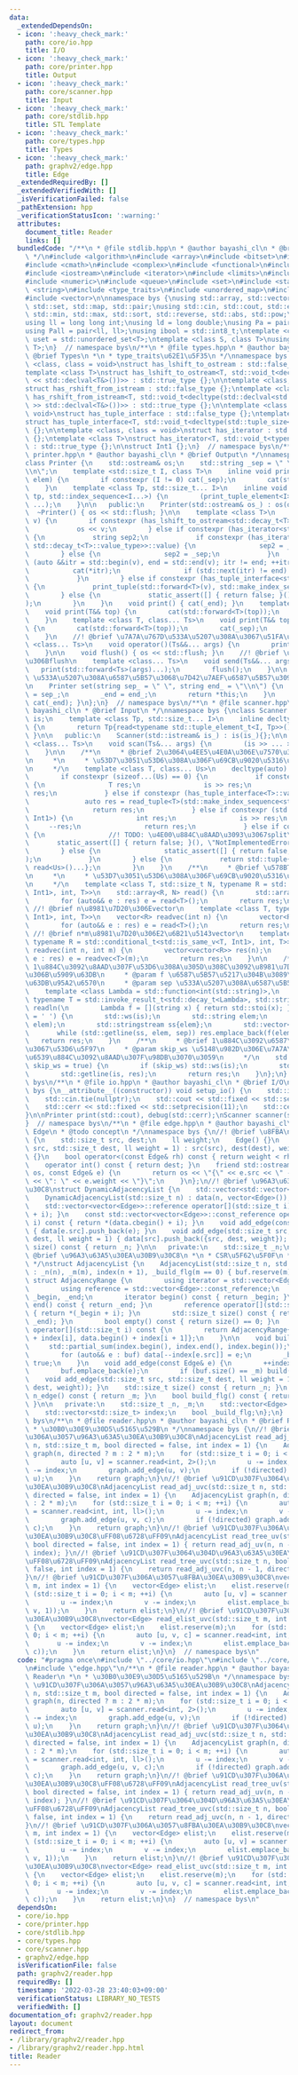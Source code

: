 ```yaml
---
data:
  _extendedDependsOn:
  - icon: ':heavy_check_mark:'
    path: core/io.hpp
    title: I/O
  - icon: ':heavy_check_mark:'
    path: core/printer.hpp
    title: Output
  - icon: ':heavy_check_mark:'
    path: core/scanner.hpp
    title: Input
  - icon: ':heavy_check_mark:'
    path: core/stdlib.hpp
    title: STL Template
  - icon: ':heavy_check_mark:'
    path: core/types.hpp
    title: Types
  - icon: ':heavy_check_mark:'
    path: graphv2/edge.hpp
    title: Edge
  _extendedRequiredBy: []
  _extendedVerifiedWith: []
  _isVerificationFailed: false
  _pathExtension: hpp
  _verificationStatusIcon: ':warning:'
  attributes:
    document_title: Reader
    links: []
  bundledCode: "/**\n * @file stdlib.hpp\n * @author bayashi_cl\n * @brief STL Template\n\
    \ */\n#include <algorithm>\n#include <array>\n#include <bitset>\n#include <cassert>\n\
    #include <cmath>\n#include <complex>\n#include <functional>\n#include <iomanip>\n\
    #include <iostream>\n#include <iterator>\n#include <limits>\n#include <map>\n\
    #include <numeric>\n#include <queue>\n#include <set>\n#include <stack>\n#include\
    \ <string>\n#include <type_traits>\n#include <unordered_map>\n#include <unordered_set>\n\
    #include <vector>\n\nnamespace bys {\nusing std::array, std::vector, std::string,\
    \ std::set, std::map, std::pair;\nusing std::cin, std::cout, std::endl;\nusing\
    \ std::min, std::max, std::sort, std::reverse, std::abs, std::pow;\n\n// alias\n\
    using ll = long long int;\nusing ld = long double;\nusing Pa = pair<int, int>;\n\
    using Pall = pair<ll, ll>;\nusing ibool = std::int8_t;\ntemplate <class T>\nusing\
    \ uset = std::unordered_set<T>;\ntemplate <class S, class T>\nusing umap = std::unordered_map<S,\
    \ T>;\n}  // namespace bys\n/**\n * @file types.hpp\n * @author bayashi_cl\n *\
    \ @brief Types\n *\n * type_traits\u62E1\u5F35\n */\nnamespace bys {\ntemplate\
    \ <class, class = void>\nstruct has_lshift_to_ostream : std::false_type {};\n\
    template <class T>\nstruct has_lshift_to_ostream<T, std::void_t<decltype(std::declval<std::ostream&>()\
    \ << std::declval<T&>())>> : std::true_type {};\n\ntemplate <class, class = void>\n\
    struct has_rshift_from_istream : std::false_type {};\ntemplate <class T>\nstruct\
    \ has_rshift_from_istream<T, std::void_t<decltype(std::declval<std::istream&>()\
    \ >> std::declval<T&>())>> : std::true_type {};\n\ntemplate <class T, class =\
    \ void>\nstruct has_tuple_interface : std::false_type {};\ntemplate <class T>\n\
    struct has_tuple_interface<T, std::void_t<decltype(std::tuple_size<T>())>> : std::true_type\
    \ {};\n\ntemplate <class, class = void>\nstruct has_iterator : std::false_type\
    \ {};\ntemplate <class T>\nstruct has_iterator<T, std::void_t<typename T::iterator>>\
    \ : std::true_type {};\n\nstruct Int1 {};\n}  // namespace bys\n/**\n * @file\
    \ printer.hpp\n * @author bayashi_cl\n * @brief Output\n */\nnamespace bys {\n\
    class Printer {\n    std::ostream& os;\n    std::string _sep = \" \", _end = \"\
    \\n\";\n    template <std::size_t I, class T>\n    inline void print_tuple_element(T&&\
    \ elem) {\n        if constexpr (I != 0) cat(_sep);\n        cat(std::forward<T>(elem));\n\
    \    }\n    template <class Tp, std::size_t... I>\n    inline void print_tuple(Tp&&\
    \ tp, std::index_sequence<I...>) {\n        (print_tuple_element<I>(std::forward<decltype(std::get<I>(tp))>(std::get<I>(tp))),\
    \ ...);\n    }\n\n   public:\n    Printer(std::ostream& os_) : os(os_) {}\n  \
    \  ~Printer() { os << std::flush; }\n\n    template <class T>\n    void cat(T&&\
    \ v) {\n        if constexpr (has_lshift_to_ostream<std::decay_t<T>>::value) {\n\
    \            os << v;\n        } else if constexpr (has_iterator<std::decay_t<T>>::value)\
    \ {\n            string sep2;\n            if constexpr (has_iterator<std::decay_t<typename\
    \ std::decay_t<T>::value_type>>::value) {\n                sep2 = _end;\n    \
    \        } else {\n                sep2 = _sep;\n            }\n            for\
    \ (auto &&itr = std::begin(v), end = std::end(v); itr != end; ++itr) {\n     \
    \           cat(*itr);\n                if (std::next(itr) != end) cat(sep2);\n\
    \            }\n        } else if constexpr (has_tuple_interface<std::decay_t<T>>::value)\
    \ {\n            print_tuple(std::forward<T>(v), std::make_index_sequence<std::tuple_size_v<std::decay_t<T>>>());\n\
    \        } else {\n            static_assert([] { return false; }(), \"type error\"\
    );\n        }\n    }\n    void print() { cat(_end); }\n    template <class T>\n\
    \    void print(T&& top) {\n        cat(std::forward<T>(top));\n        cat(_end);\n\
    \    }\n    template <class T, class... Ts>\n    void print(T&& top, Ts&&... args)\
    \ {\n        cat(std::forward<T>(top));\n        cat(_sep);\n        print(std::forward<Ts>(args)...);\n\
    \    }\n    //! @brief \u7A7A\u767D\u533A\u5207\u308A\u3067\u51FA\u529B\n    template\
    \ <class... Ts>\n    void operator()(Ts&&... args) {\n        print(std::forward<Ts>(args)...);\n\
    \    }\n\n    void flush() { os << std::flush; }\n    //! @brief \u51FA\u529B\u5F8C\
    \u306Bflush\n    template <class... Ts>\n    void send(Ts&&... args) {\n     \
    \   print(std::forward<Ts>(args)...);\n        flush();\n    }\n\n    //! @brief\
    \ \u533A\u5207\u308A\u6587\u5B57\u3068\u7D42\u7AEF\u6587\u5B57\u3092\u8A2D\u5B9A\
    \n    Printer set(string sep_ = \" \", string end_ = \"\\n\") {\n        _sep\
    \ = sep_;\n        _end = end_;\n        return *this;\n    }\n    void lf() {\
    \ cat(_end); }\n};\n}  // namespace bys\n/**\n * @file scanner.hpp\n * @author\
    \ bayashi_cl\n * @brief Input\n */\nnamespace bys {\nclass Scanner {\n    std::istream&\
    \ is;\n    template <class Tp, std::size_t... I>\n    inline decltype(auto) read_tuple(std::index_sequence<I...>)\
    \ {\n        return Tp{read<typename std::tuple_element_t<I, Tp>>()...};\n   \
    \ }\n\n   public:\n    Scanner(std::istream& is_) : is(is_){};\n\n    template\
    \ <class... Ts>\n    void scan(Ts&... args) {\n        (is >> ... >> args);\n\
    \    }\n\n    /**\n     * @brief 2\u3064\u4EE5\u4E0A\u306E\u7570\u306A\u308B\u578B\
    \n     *\n     * \u53D7\u3051\u53D6\u308A\u306F\u69CB\u9020\u5316\u675F\u7E1B\u3067\
    \n     */\n    template <class T, class... Us>\n    decltype(auto) read() {\n\
    \        if constexpr (sizeof...(Us) == 0) {\n            if constexpr (has_rshift_from_istream<T>::value)\
    \ {\n                T res;\n                is >> res;\n                return\
    \ res;\n            } else if constexpr (has_tuple_interface<T>::value) {\n  \
    \              auto res = read_tuple<T>(std::make_index_sequence<std::tuple_size_v<T>>());\n\
    \                return res;\n            } else if constexpr (std::is_same_v<T,\
    \ Int1>) {\n                int res;\n                is >> res;\n           \
    \     --res;\n                return res;\n            } else if constexpr (has_iterator<T>::value)\
    \ {\n                //! TODO: \u4E00\u884C\u8AAD\u3093\u3067split\n         \
    \       static_assert([] { return false; }(), \"NotImplementedError\");\n    \
    \        } else {\n                static_assert([] { return false; }(), \"TypeError\"\
    );\n            }\n        } else {\n            return std::tuple{read<T>(),\
    \ read<Us>()...};\n        }\n    }\n    /**\n     * @brief \u578BT\u3092N\u500B\
    \n     *\n     * \u53D7\u3051\u53D6\u308A\u306F\u69CB\u9020\u5316\u675F\u7E1B\u3067\
    \n     */\n    template <class T, std::size_t N, typename R = std::conditional_t<std::is_same_v<T,\
    \ Int1>, int, T>>\n    std::array<R, N> read() {\n        std::array<R, N> res;\n\
    \        for (auto&& e : res) e = read<T>();\n        return res;\n    }\n   \
    \ //! @brief n\u8981\u7D20\u306Evector\n    template <class T, typename R = std::conditional_t<std::is_same_v<T,\
    \ Int1>, int, T>>\n    vector<R> readvec(int n) {\n        vector<R> res(n);\n\
    \        for (auto&& e : res) e = read<T>();\n        return res;\n    }\n   \
    \ //! @brief n*m\u8981\u7D20\u306E2\u6B21\u5143vector\n    template <class T,\
    \ typename R = std::conditional_t<std::is_same_v<T, Int1>, int, T>>\n    vector<vector<R>>\
    \ readvec(int n, int m) {\n        vector<vector<R>> res(n);\n        for (auto&&\
    \ e : res) e = readvec<T>(m);\n        return res;\n    }\n\n    /**\n     * @brief\
    \ 1\u884C\u3092\u8AAD\u307F\u53D6\u308A\u305D\u308C\u3092\u8981\u7D20\u3054\u3068\
    \u306B\u5909\u63DB\n     * @param f \u6587\u5B57\u5217\u304B\u3089\u306E\u5909\
    \u63DB\u95A2\u6570\n     * @param sep \u533A\u5207\u308A\u6587\u5B57\n     */\n\
    \    template <class Lambda = std::function<int(std::string)>,\n             \
    \ typename T = std::invoke_result_t<std::decay_t<Lambda>, std::string>>\n    std::vector<T>\
    \ readln(\n        Lambda f = [](string x) { return std::stoi(x); }, char sep\
    \ = ' ') {\n        std::ws(is);\n        std::string elem;\n        std::getline(is,\
    \ elem);\n        std::stringstream ss{elem};\n        std::vector<T> res;\n \
    \       while (std::getline(ss, elem, sep)) res.emplace_back(f(elem));\n     \
    \   return res;\n    }\n    /**\n     * @brief 1\u884C\u3092\u6587\u5B57\u5217\
    \u3067\u53D6\u5F97\n     * @param skip_ws \u5148\u982D\u306E\u7A7A\u767D\u30FB\
    \u6539\u884C\u3092\u8AAD\u307F\u98DB\u3070\u3059\n     */\n    std::string getline(bool\
    \ skip_ws = true) {\n        if (skip_ws) std::ws(is);\n        std::string res;\n\
    \        std::getline(is, res);\n        return res;\n    }\n};\n}  // namespace\
    \ bys\n/**\n * @file io.hpp\n * @author bayashi_cl\n * @brief I/O\n */\nnamespace\
    \ bys {\n__attribute__((constructor)) void setup_io() {\n    std::ios::sync_with_stdio(false);\n\
    \    std::cin.tie(nullptr);\n    std::cout << std::fixed << std::setprecision(11);\n\
    \    std::cerr << std::fixed << std::setprecision(11);\n    std::cerr << std::boolalpha;\n\
    }\n\nPrinter print(std::cout), debug(std::cerr);\nScanner scanner(std::cin);\n\
    }  // namespace bys\n/**\n * @file edge.hpp\n * @author bayashi_cl\n * @brief\
    \ Edge\n * @todo concept\n */\nnamespace bys {\n//! @brief \u8FBA\nstruct Edge\
    \ {\n    std::size_t src, dest;\n    ll weight;\n    Edge() {}\n    Edge(std::size_t\
    \ src, std::size_t dest, ll weight = 1) : src(src), dest(dest), weight(weight)\
    \ {}\n    bool operator<(const Edge& rh) const { return weight < rh.weight; }\n\
    \    operator int() const { return dest; }\n    friend std::ostream& operator<<(std::ostream&\
    \ os, const Edge& e) {\n        return os << \"{\" << e.src << \" -> \" << e.dest\
    \ << \": \" << e.weight << \"}\";\n    }\n};\n//! @brief \u96A3\u63A5\u30EA\u30B9\
    \u30C8\nstruct DynamicAdjacencyList {\n    std::vector<std::vector<Edge>> data;\n\
    \    DynamicAdjacencyList(std::size_t n) : data(n, vector<Edge>()), _n(n) {}\n\
    \    std::vector<vector<Edge>>::reference operator[](std::size_t i) { return *(data.begin()\
    \ + i); }\n    const std::vector<vector<Edge>>::const_reference operator[](std::size_t\
    \ i) const { return *(data.cbegin() + i); }\n    void add_edge(const Edge& e)\
    \ { data[e.src].push_back(e); }\n    void add_edge(std::size_t src, std::size_t\
    \ dest, ll weight = 1) { data[src].push_back({src, dest, weight}); }\n    std::size_t\
    \ size() const { return _n; }\n\n   private:\n    std::size_t _n;\n};\n/**\n *\
    \ @brief \u96A3\u63A5\u30EA\u30B9\u30C8\n *\n * CSR\u5F62\u5F0F\n * See: https://qiita.com/Nachia/items/d420c08b333296f54526\n\
    \ */\nstruct AdjacencyList {\n    AdjacencyList(std::size_t n, std::size_t m)\
    \ : _n(n), _m(m), index(n + 1), _build_flg(m == 0) { buf.reserve(m); }\n\n   \
    \ struct AdjacencyRange {\n        using iterator = std::vector<Edge>::const_iterator;\n\
    \        using reference = std::vector<Edge>::const_reference;\n        iterator\
    \ _begin, _end;\n        iterator begin() const { return _begin; }\n        iterator\
    \ end() const { return _end; }\n        reference operator[](std::size_t i) const\
    \ { return *(_begin + i); }\n        std::size_t size() const { return std::distance(_begin,\
    \ _end); }\n        bool empty() const { return size() == 0; }\n    };\n    AdjacencyRange\
    \ operator[](std::size_t i) const {\n        return AdjacencyRange{data.begin()\
    \ + index[i], data.begin() + index[i + 1]};\n    }\n\n    void build() {\n   \
    \     std::partial_sum(index.begin(), index.end(), index.begin());\n        data.resize(_m);\n\
    \        for (auto&& e : buf) data[--index[e.src]] = e;\n        _build_flg =\
    \ true;\n    }\n    void add_edge(const Edge& e) {\n        ++index[e.src];\n\
    \        buf.emplace_back(e);\n        if (buf.size() == _m) build();\n    }\n\
    \    void add_edge(std::size_t src, std::size_t dest, ll weight = 1) { add_edge(Edge(src,\
    \ dest, weight)); }\n    std::size_t size() const { return _n; }\n    std::size_t\
    \ n_edge() const { return _m; }\n    bool build_flg() const { return _build_flg;\
    \ }\n\n   private:\n    std::size_t _n, _m;\n    std::vector<Edge> buf, data;\n\
    \    std::vector<std::size_t> index;\n    bool _build_flg;\n};\n}  // namespace\
    \ bys\n/**\n * @file reader.hpp\n * @author bayashi_cl\n * @brief Reader\n *\n\
    \ * \u30B0\u30E9\u30D5\u5165\u529B\n */\nnamespace bys {\n//! @brief \u91CD\u307F\
    \u306A\u3057\u96A3\u63A5\u30EA\u30B9\u30C8\nAdjacencyList read_adj_uv(std::size_t\
    \ n, std::size_t m, bool directed = false, int index = 1) {\n    AdjacencyList\
    \ graph(n, directed ? m : 2 * m);\n    for (std::size_t i = 0; i < m; ++i) {\n\
    \        auto [u, v] = scanner.read<int, 2>();\n        u -= index;\n        v\
    \ -= index;\n        graph.add_edge(u, v);\n        if (!directed) graph.add_edge(v,\
    \ u);\n    }\n    return graph;\n}\n//! @brief \u91CD\u307F\u3064\u304D\u96A3\u63A5\
    \u30EA\u30B9\u30C8\nAdjacencyList read_adj_uvc(std::size_t n, std::size_t m, bool\
    \ directed = false, int index = 1) {\n    AdjacencyList graph(n, directed ? m\
    \ : 2 * m);\n    for (std::size_t i = 0; i < m; ++i) {\n        auto [u, v, c]\
    \ = scanner.read<int, int, ll>();\n        u -= index;\n        v -= index;\n\
    \        graph.add_edge(u, v, c);\n        if (!directed) graph.add_edge(v, u,\
    \ c);\n    }\n    return graph;\n}\n//! @brief \u91CD\u307F\u306A\u3057\u96A3\u63A5\
    \u30EA\u30B9\u30C8\uFF08\u6728\uFF09\nAdjacencyList read_tree_uv(std::size_t n,\
    \ bool directed = false, int index = 1) { return read_adj_uv(n, n - 1, directed,\
    \ index); }\n//! @brief \u91CD\u307F\u3064\u304D\u96A3\u63A5\u30EA\u30B9\u30C8\
    \uFF08\u6728\uFF09\nAdjacencyList read_tree_uvc(std::size_t n, bool directed =\
    \ false, int index = 1) {\n    return read_adj_uvc(n, n - 1, directed, index);\n\
    }\n//! @brief \u91CD\u307F\u306A\u3057\u8FBA\u30EA\u30B9\u30C8\nvector<Edge> read_elist_uv(std::size_t\
    \ m, int index = 1) {\n    vector<Edge> elist;\n    elist.reserve(m);\n    for\
    \ (std::size_t i = 0; i < m; ++i) {\n        auto [u, v] = scanner.read<int, 2>();\n\
    \        u -= index;\n        v -= index;\n        elist.emplace_back(Edge(u,\
    \ v, 1));\n    }\n    return elist;\n}\n//! @brief \u91CD\u307F\u3064\u304D\u8FBA\
    \u30EA\u30B9\u30C8\nvector<Edge> read_elist_uvc(std::size_t m, int index = 1)\
    \ {\n    vector<Edge> elist;\n    elist.reserve(m);\n    for (std::size_t i =\
    \ 0; i < m; ++i) {\n        auto [u, v, c] = scanner.read<int, int, ll>();\n \
    \       u -= index;\n        v -= index;\n        elist.emplace_back(Edge(u, v,\
    \ c));\n    }\n    return elist;\n}\n}  // namespace bys\n"
  code: "#pragma once\n#include \"../core/io.hpp\"\n#include \"../core/stdlib.hpp\"\
    \n#include \"edge.hpp\"\n/**\n * @file reader.hpp\n * @author bayashi_cl\n * @brief\
    \ Reader\n *\n * \u30B0\u30E9\u30D5\u5165\u529B\n */\nnamespace bys {\n//! @brief\
    \ \u91CD\u307F\u306A\u3057\u96A3\u63A5\u30EA\u30B9\u30C8\nAdjacencyList read_adj_uv(std::size_t\
    \ n, std::size_t m, bool directed = false, int index = 1) {\n    AdjacencyList\
    \ graph(n, directed ? m : 2 * m);\n    for (std::size_t i = 0; i < m; ++i) {\n\
    \        auto [u, v] = scanner.read<int, 2>();\n        u -= index;\n        v\
    \ -= index;\n        graph.add_edge(u, v);\n        if (!directed) graph.add_edge(v,\
    \ u);\n    }\n    return graph;\n}\n//! @brief \u91CD\u307F\u3064\u304D\u96A3\u63A5\
    \u30EA\u30B9\u30C8\nAdjacencyList read_adj_uvc(std::size_t n, std::size_t m, bool\
    \ directed = false, int index = 1) {\n    AdjacencyList graph(n, directed ? m\
    \ : 2 * m);\n    for (std::size_t i = 0; i < m; ++i) {\n        auto [u, v, c]\
    \ = scanner.read<int, int, ll>();\n        u -= index;\n        v -= index;\n\
    \        graph.add_edge(u, v, c);\n        if (!directed) graph.add_edge(v, u,\
    \ c);\n    }\n    return graph;\n}\n//! @brief \u91CD\u307F\u306A\u3057\u96A3\u63A5\
    \u30EA\u30B9\u30C8\uFF08\u6728\uFF09\nAdjacencyList read_tree_uv(std::size_t n,\
    \ bool directed = false, int index = 1) { return read_adj_uv(n, n - 1, directed,\
    \ index); }\n//! @brief \u91CD\u307F\u3064\u304D\u96A3\u63A5\u30EA\u30B9\u30C8\
    \uFF08\u6728\uFF09\nAdjacencyList read_tree_uvc(std::size_t n, bool directed =\
    \ false, int index = 1) {\n    return read_adj_uvc(n, n - 1, directed, index);\n\
    }\n//! @brief \u91CD\u307F\u306A\u3057\u8FBA\u30EA\u30B9\u30C8\nvector<Edge> read_elist_uv(std::size_t\
    \ m, int index = 1) {\n    vector<Edge> elist;\n    elist.reserve(m);\n    for\
    \ (std::size_t i = 0; i < m; ++i) {\n        auto [u, v] = scanner.read<int, 2>();\n\
    \        u -= index;\n        v -= index;\n        elist.emplace_back(Edge(u,\
    \ v, 1));\n    }\n    return elist;\n}\n//! @brief \u91CD\u307F\u3064\u304D\u8FBA\
    \u30EA\u30B9\u30C8\nvector<Edge> read_elist_uvc(std::size_t m, int index = 1)\
    \ {\n    vector<Edge> elist;\n    elist.reserve(m);\n    for (std::size_t i =\
    \ 0; i < m; ++i) {\n        auto [u, v, c] = scanner.read<int, int, ll>();\n \
    \       u -= index;\n        v -= index;\n        elist.emplace_back(Edge(u, v,\
    \ c));\n    }\n    return elist;\n}\n}  // namespace bys\n"
  dependsOn:
  - core/io.hpp
  - core/printer.hpp
  - core/stdlib.hpp
  - core/types.hpp
  - core/scanner.hpp
  - graphv2/edge.hpp
  isVerificationFile: false
  path: graphv2/reader.hpp
  requiredBy: []
  timestamp: '2022-03-28 23:40:03+09:00'
  verificationStatus: LIBRARY_NO_TESTS
  verifiedWith: []
documentation_of: graphv2/reader.hpp
layout: document
redirect_from:
- /library/graphv2/reader.hpp
- /library/graphv2/reader.hpp.html
title: Reader
---
```

